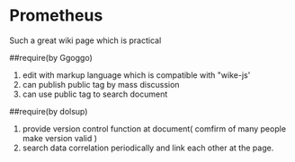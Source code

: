 # Prometheus
Such a great wiki page which is practical

##require(by Ggoggo)
1. edit with markup language which is compatible with "wike-js'
2. can publish public tag by mass discussion
3. can use public tag to search document

##require(by dolsup)
1. provide version control function at document( comfirm of many people make version valid )
2. search data correlation periodically and link each other at the page.
